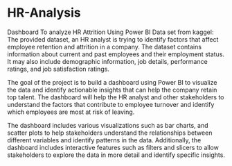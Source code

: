 # HR-Analysis
Dashboard To analyze HR Attrition Using Power BI
Data set from kaggel:
The provided dataset, an HR analyst is trying to identify factors that affect employee retention and attrition in a company. 
The dataset contains information about current and past employees and their employment status. 
It may also include demographic information, job details, performance ratings, and job satisfaction ratings.

The goal of the project is to build a dashboard using Power BI to visualize the data and identify actionable insights that can help the company retain top talent.
The dashboard will help the HR analyst and other stakeholders to understand the factors that contribute to employee turnover and identify which employees are most 
at risk of leaving.

The dashboard includes various visualizations such as bar charts, and scatter plots to help stakeholders understand the relationships between different variables 
and identify patterns in the data.
Additionally, the dashboard  includes interactive features such as filters and slicers to allow stakeholders to explore the data in more detail 
and identify specific insights.
